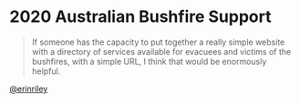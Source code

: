 # 2020 Australian Bushfire Support

> If someone has the capacity to put together a really simple website with a directory of services available for evacuees and victims of the bushfires, with a simple URL, I think that would be enormously helpful.

[@erinriley](https://twitter.com/erinrileyau/status/1212648994041544704?s=21)
